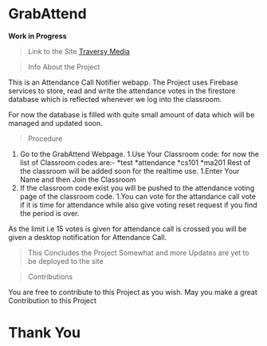 

# GrabAttend

**Work in Progress**

> Link to the Site
[Traversy Media](http://xyz.com "GrabAttend_Site")

>Info About the Project

This is an Attendance Call Notifier webapp.
The Project uses Firebase services to store, read and write the attendance votes in the firestore database which is reflected whenever we log into the classroom.

For now the database is filled with quite small amount of data which will be managed and updated soon.

> Procedure

1. Go to the GrabAttend Webpage.
1.Use Your Classroom code:
for now the list of Classroom codes are:-
    *test
    *attendance
    *cs101
    *ma201
Rest of the classroom will be added soon for the realtime use.
1.Enter Your Name and then Join the Classroom
1. If the classroom code exist you will be pushed to the attendance voting page of the classroom code.
1.You can vote for the attandance call vote if it is time for attendance while also give voting reset request if you find the period is over.

As the limit i.e 15 votes is given for attendance call is crossed you will be given a desktop notification for Attendance Call.

>This Concludes the Project Somewhat and more Updates are yet to be deployed to the site

>Contributions

You are free to contribute to this Project as you wish. May you make a great Contribution to this Project


# Thank You
